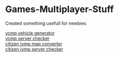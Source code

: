 # Games-Multiplayer-Stuff
Created something usefull for newbies
<br>

<a href="https://web-net.host/games-mp/vcmp/vehicle/">vcmp vehicle generator</a><br>
<a href="https://web-net.host/games-mp/vcmp/checker/">vcmp server checker</a><br>
<a href="https://web-net.host/games-mp/ivmp/mapconverter/">citizen ivmp map converter</a><br>
<a href="https://web-net.host/games-mp/ivmp/checker/">citizen ivmp server checker</a>
